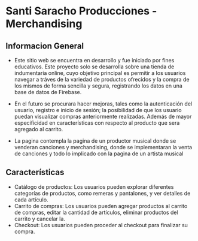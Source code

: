 # Santi Saracho Producciones - Merchandising

## Informacion General
* Este sitio web se encuentra en desarrollo y fue iniciado por fines educativos.
Este proyecto solo se desarrolla sobre una tienda de indumentaria online, cuyo objetivo principal es permitir a los usuarios navegar a tráves de la variedad de productos ofrecidos y la compra de los mismos de forma sencilla y segura, registrando los datos en una base de datos de Firebase.

* En el futuro se procurara hacer mejoras, tales como la autenticación del usuario, registro e inicio de sesión; la posibilidad de que los usuario puedan visualizar compras anteriormente realizadas. Además de mayor especificidad en características con respecto al producto que sera agregado al carrito.

* La pagina contempla la pagina de un productor musical donde se venderan canciones y merchandising, donde se implementaran la venta de canciones y todo lo implicado con la pagina de un artista musical

## Características
- Catálogo de productos: Los usuarios pueden explorar diferentes categorías de productos, como remeras y pantalones, y ver detalles de cada artículo.
- Carrito de compras: Los usuarios pueden agregar productos al carrito de compras, editar la cantidad de artículos, eliminar productos del carrito y cancelar la.
- Checkout: Los usuarios pueden proceder al checkout para finalizar su compra.
